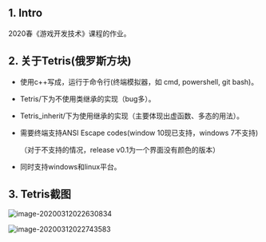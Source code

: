 ## 1. Intro

2020春《游戏开发技术》课程的作业。

## 2. 关于Tetris(俄罗斯方块)

- 使用c++写成，运行于命令行(终端模拟器，如 cmd, powershell, git bash)。

- Tetris/下为不使用类继承的实现（bug多）。

- Tetris_inherit/下为使用继承的实现（主要体现出虚函数、多态的用法）。

- 需要终端支持ANSI Escape codes(window 10现已支持，windows 7不支持)

  （对于不支持的情况，release v0.1为一个界面没有颜色的版本）

- 同时支持windows和linux平台。

## 3. Tetris截图

![image-20200312022630834](https://gitee.com/yuanfuyan/game-dev-homework/raw/master/img/image-20200312022630834.png)

![image-20200312022743583](https://gitee.com/yuanfuyan/game-dev-homework/raw/master/img/image-20200312022743583.png)

